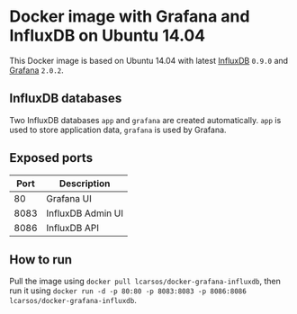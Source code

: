 Docker image with Grafana and InfluxDB on Ubuntu 14.04
=======================

This Docker image is based on Ubuntu 14.04 with latest [InfluxDB](http://influxdb.com/) `0.9.0` and [Grafana](http://grafana.org/) `2.0.2`.

## InfluxDB databases

Two InfluxDB databases `app` and `grafana` are created automatically. `app` is used to store application data, `grafana` is used by Grafana.

## Exposed ports

Port | Description
-----| -----------
80   | Grafana UI
8083 | InfluxDB Admin UI
8086 | InfluxDB API

## How to run

Pull the image using `docker pull lcarsos/docker-grafana-influxdb`, then run it using `docker run -d -p 80:80 -p 8083:8083 -p 8086:8086 lcarsos/docker-grafana-influxdb`.
